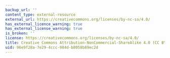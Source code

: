 ```yaml
---
backup_url: ''
content_type: external-resource
external_url: https://creativecommons.org/licenses/by-nc-sa/4.0/
has_external_licence_warning: true
has_external_license_warning: true
is_broken: ''
license: https://creativecommons.org/licenses/by-nc-sa/4.0/
title: Creative Commons Attribution-NonCommercial-ShareAlike 4.0 (CC BY-NC-SA) International
uid: 96e9f28a-7e29-4ccc-984d-b8058b89ec2d
---
```

